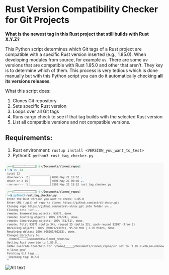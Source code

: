# Rust Version Compatibility Checker for Git Projects

**What is the newest tag in this Rust project that still builds with Rust X.Y.Z?**

This Python script determines which Git tags of a Rust project are compatible with a specific Rust version inserted (e.g., 1.85.0). When developing modules from source, for example `uv`. There are some uv versions that are compatible with Rust 1.85.0 and other that aren't. They key is to determine which of them. This process is very tedious which is done manually but with this Python script you can do it automatically checking **all its versions releases**.

What this script does:

1. Clones Git repository
2. Sets specific Rust version
3. Loops over all Git tags
4. Runs cargo check to see if that tag builds with the selected Rust version
5. List all compatible versions and not compatible versions.

## Requirements:
1. Rust environment: `rustup install <VERSION_you_want_to_test>`
2. Python3: `python3 rust_tag_checker.py`

![Alt text](pics/pic1.png)

![Alt text](pics/pic2.png)
